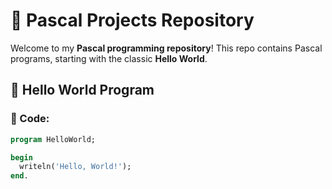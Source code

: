 # 🚀 Pascal Projects Repository

Welcome to my **Pascal programming repository**! This repo contains Pascal programs, starting with the classic **Hello World**.

## 📜 Hello World Program

### 📝 Code:
```pascal
program HelloWorld;

begin
  writeln('Hello, World!');
end.

